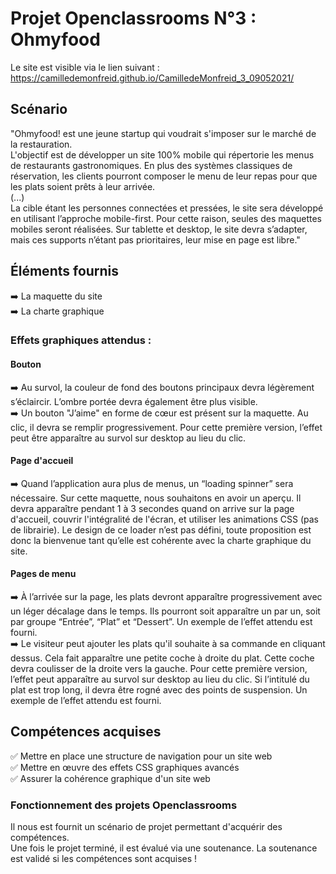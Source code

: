 # Projet Openclassrooms N°3 : Ohmyfood
Le site est visible via le lien suivant : https://camilledemonfreid.github.io/CamilledeMonfreid_3_09052021/  

## Scénario
"Ohmyfood! est une jeune startup qui voudrait s'imposer sur le marché de la restauration.  
L'objectif est de développer un site 100% mobile qui répertorie les menus de restaurants gastronomiques. En plus des systèmes classiques de réservation, les clients pourront composer le menu de leur repas pour que les plats soient prêts à leur arrivée.  
(...)  
La cible étant les personnes connectées et pressées, le site sera développé en utilisant l’approche mobile-first. Pour cette raison, seules des maquettes mobiles seront réalisées.
Sur tablette et desktop, le site devra s’adapter, mais ces supports n’étant pas prioritaires, leur mise en page est libre."

## Éléments fournis
➡️ La maquette du site  
➡️ La charte graphique

### Effets graphiques attendus :  
#### Bouton
➡️ Au survol, la couleur de fond des boutons principaux devra légèrement s’éclaircir. L’ombre portée devra également être plus visible.  
➡️ Un bouton "J’aime" en forme de cœur est présent sur la maquette. Au clic, il devra se remplir progressivement. Pour cette première version, l’effet peut être apparaître au survol sur desktop au lieu du clic.  
#### Page d'accueil
➡️ Quand l’application aura plus de menus, un “loading spinner” sera nécessaire. Sur cette maquette, nous souhaitons en avoir un aperçu. Il devra apparaître pendant 1 à 3 secondes quand on arrive sur la page d'accueil, couvrir l'intégralité de l'écran, et utiliser les animations CSS (pas de librairie). Le design de ce loader n’est pas défini, toute proposition est donc la bienvenue tant qu’elle est cohérente avec la charte graphique du site.  
#### Pages de menu
➡️ À l’arrivée sur la page, les plats devront apparaître progressivement avec un léger décalage dans le temps. Ils pourront soit apparaître un par un, soit par groupe “Entrée”, “Plat” et “Dessert”. Un exemple de l’effet attendu est fourni.  
➡️ Le visiteur peut ajouter les plats qu'il souhaite à sa commande en cliquant dessus. Cela fait apparaître une petite coche à droite du plat. Cette coche devra coulisser de la droite vers la gauche. Pour cette première version, l’effet peut apparaître au survol sur desktop au lieu du clic. Si l’intitulé du plat est trop long, il devra être rogné avec des points de suspension. Un exemple de l’effet attendu est fourni.  



## Compétences acquises 
✅ Mettre en place une structure de navigation pour un site web  
✅ Mettre en œuvre des effets CSS graphiques avancés  
✅ Assurer la cohérence graphique d'un site web  

### Fonctionnement des projets Openclassrooms
Il nous est fournit un scénario de projet permettant d'acquérir des compétences.  
Une fois le projet terminé, il est évalué via une soutenance. La soutenance est validé si les compétences sont acquises !
